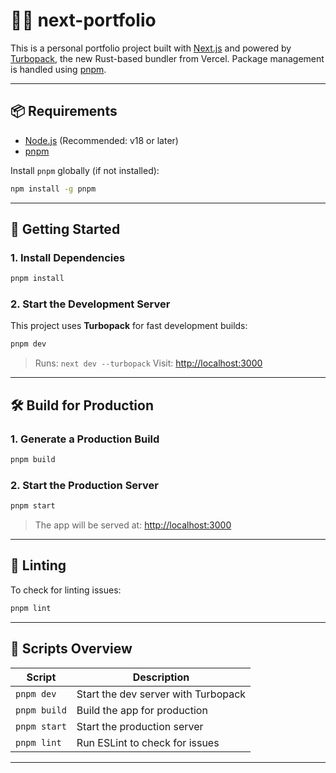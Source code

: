 # 🧑‍💻 next-portfolio

This is a personal portfolio project built with [Next.js](https://nextjs.org/) and powered by [Turbopack](https://turbo.build/pack), the new Rust-based bundler from Vercel.
Package management is handled using [pnpm](https://pnpm.io/).

---

## 📦 Requirements

* [Node.js](https://nodejs.org/) (Recommended: v18 or later)
* [pnpm](https://pnpm.io/)

Install `pnpm` globally (if not installed):

```bash
npm install -g pnpm
```

---

## 🚀 Getting Started

### 1. Install Dependencies

```bash
pnpm install
```

### 2. Start the Development Server

This project uses **Turbopack** for fast development builds:

```bash
pnpm dev
```

> Runs: `next dev --turbopack`
> Visit: [http://localhost:3000](http://localhost:3000)

---

## 🛠 Build for Production

### 1. Generate a Production Build

```bash
pnpm build
```

### 2. Start the Production Server

```bash
pnpm start
```

> The app will be served at: [http://localhost:3000](http://localhost:3000)

---

## 🧹 Linting

To check for linting issues:

```bash
pnpm lint
```

---

## 📄 Scripts Overview

| Script       | Description                         |
| ------------ | ----------------------------------- |
| `pnpm dev`   | Start the dev server with Turbopack |
| `pnpm build` | Build the app for production        |
| `pnpm start` | Start the production server         |
| `pnpm lint`  | Run ESLint to check for issues      |

---
